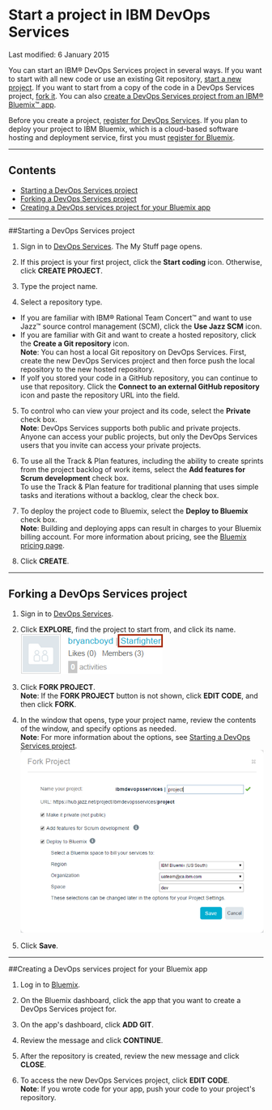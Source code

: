 # Start a project in IBM DevOps Services 

Last modified: 6 January 2015

You can start an IBM&reg; DevOps Services project in several ways. If you want to start with all new code or use an existing Git repository, [start a new project](#starting_a_devops_services_project). If you want to start from a copy of the code in a DevOps Services project, [fork it](#forking_a_devops_services_project).  You can also [create a DevOps Services project from an IBM&reg; Bluemix&trade; app](#creating_a_devops_services_project_for_your_bluemix_app).

Before you create a project, [register for DevOps Services](https://hub.jazz.net). If you plan to deploy your project to IBM Bluemix, which is a cloud-based software hosting and deployment service, first you must [register for Bluemix](https://ace.ng.bluemix.net/). 

---
## Contents

 * [Starting a DevOps Services project](#starting_a_devops_services_project)
 * [Forking a DevOps Services project](#forking_a_devops_services_project)
 * [Creating a DevOps services project for your Bluemix app](#creating_a_devops_services_project_for_your_bluemix_app)

---
<a name='starting_a_devops_services_project'></a>
##Starting a DevOps Services project

1. Sign in to [DevOps Services](https://hub.jazz.net). The My Stuff page opens.

2. If this project is your first project, click the **Start coding** icon. Otherwise, click **CREATE PROJECT**.

3. Type the project name.

4. Select a repository type.  
 * If you are familiar with IBM&reg;  Rational Team Concert&trade; and want to use Jazz&trade; source control management (SCM), click the **Use Jazz SCM** icon.
 * If you are familiar with Git and want to create a hosted repository, click the **Create a Git repository** icon.  
**Note**: You can host a local Git repository on DevOps Services. First, create the new DevOps Services project and then force push the local repository to the new hosted repository.
 * If yoIf you stored your code in a GitHub repository, you can continue to use that repository. Click the **Connect to an external GitHub repository** icon and paste the repository URL into the field.

5. To control who can view your project and its code, select the **Private** check box.  
**Note**: DevOps Services supports both public and private projects. Anyone can access your public projects, but only the DevOps Services users that you invite can access your private projects.  

6. To use all the Track & Plan features, including the ability to create sprints from the project backlog of work items, select the **Add features for Scrum development** check box.  
To use the Track & Plan feature for traditional planning that uses simple tasks and iterations without a backlog, clear the check box.

7. To deploy the project code to Bluemix, select the **Deploy to Bluemix** check box.  
**Note**: Building and deploying apps can result in charges to your Bluemix billing account. For more information about pricing, see the [Bluemix pricing page](https://ace.ng.bluemix.net/#/pricing).

8. Click **CREATE**.  

---
<a name='forking_a_devops_services_project'></a>
## Forking a DevOps Services project

1. Sign in to [DevOps Services](https://hub.jazz.net).

1. Click **EXPLORE**, find the project to start from, and click its name.
![DevOps Services new user landing page][1]

1. Click **FORK PROJECT**.  
**Note**: If the **FORK PROJECT** button is not shown, click **EDIT CODE**, and then click **FORK**. 

1. In the window that opens, type your project name, review the contents of the window, and specify options as needed.  
**Note**: For more information about the options, see [Starting a DevOps Services project](#starting_a_devops_services_project).
![Options while forking project][2]

1. Click **Save**.

---
<a name='creating_a_devops_services_project_for_your_bluemix_app'></a>
##Creating a DevOps services project for your Bluemix app

1. Log in to [Bluemix][3].

1. On the Bluemix dashboard, click the app that you want to create a DevOps Services project for.

1. On the app's dashboard, click **ADD GIT**.

1. Review the message and click **CONTINUE**.

1. After the repository is created, review the new message and click **CLOSE**.

1. To access the new DevOps Services project, click **EDIT CODE**.  
**Note**: If you wrote code for your app, push your code to your project's repository.

[1]: images/projectname.png
[2]: images/newprojectwindow.png
[3]: https://ace.ng.bluemix.net/
